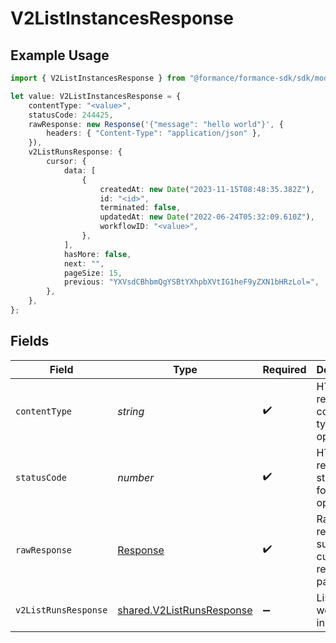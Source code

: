 # V2ListInstancesResponse

## Example Usage

```typescript
import { V2ListInstancesResponse } from "@formance/formance-sdk/sdk/models/operations";

let value: V2ListInstancesResponse = {
    contentType: "<value>",
    statusCode: 244425,
    rawResponse: new Response('{"message": "hello world"}', {
        headers: { "Content-Type": "application/json" },
    }),
    v2ListRunsResponse: {
        cursor: {
            data: [
                {
                    createdAt: new Date("2023-11-15T08:48:35.382Z"),
                    id: "<id>",
                    terminated: false,
                    updatedAt: new Date("2022-06-24T05:32:09.610Z"),
                    workflowID: "<value>",
                },
            ],
            hasMore: false,
            next: "",
            pageSize: 15,
            previous: "YXVsdCBhbmQgYSBtYXhpbXVtIG1heF9yZXN1bHRzLol=",
        },
    },
};
```

## Fields

| Field                                                                         | Type                                                                          | Required                                                                      | Description                                                                   |
| ----------------------------------------------------------------------------- | ----------------------------------------------------------------------------- | ----------------------------------------------------------------------------- | ----------------------------------------------------------------------------- |
| `contentType`                                                                 | *string*                                                                      | :heavy_check_mark:                                                            | HTTP response content type for this operation                                 |
| `statusCode`                                                                  | *number*                                                                      | :heavy_check_mark:                                                            | HTTP response status code for this operation                                  |
| `rawResponse`                                                                 | [Response](https://developer.mozilla.org/en-US/docs/Web/API/Response)         | :heavy_check_mark:                                                            | Raw HTTP response; suitable for custom response parsing                       |
| `v2ListRunsResponse`                                                          | [shared.V2ListRunsResponse](../../../sdk/models/shared/v2listrunsresponse.md) | :heavy_minus_sign:                                                            | List of workflow instances                                                    |